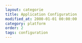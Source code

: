 ```yaml
---
layout: categorie
title: Application Configuration
modified_at: 2000-01-01 00:00:00
category: platform
order: 2
tags: configuration
---
```


